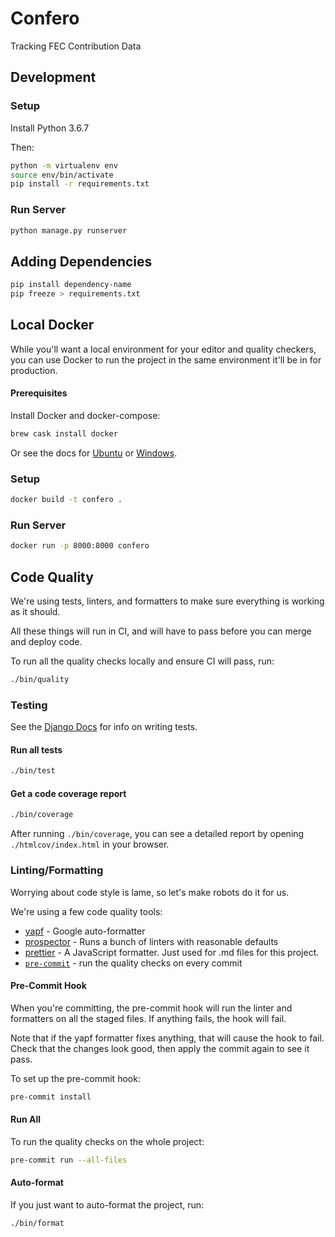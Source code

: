 # Confero

Tracking FEC Contribution Data

## Development

### Setup

Install Python 3.6.7

Then:

```bash
python -m virtualenv env
source env/bin/activate
pip install -r requirements.txt
```

### Run Server

```bash
python manage.py runserver
```

## Adding Dependencies

```bash
pip install dependency-name
pip freeze > requirements.txt
```

## Local Docker

While you'll want a local environment for your editor and quality checkers,
you can use Docker to run the project in the same environment it'll
be in for production.

#### Prerequisites

Install Docker and docker-compose:

```bash
brew cask install docker
```

Or see the docs for
[Ubuntu](https://docs.docker.com/install/linux/docker-ce/ubuntu/)
or [Windows](https://docs.docker.com/docker-for-windows/install/).

### Setup

```bash
docker build -t confero .
```

### Run Server

```bash
docker run -p 8000:8000 confero
```

## Code Quality

We're using tests, linters, and formatters to make sure everything is working as it should.

All these things will run in CI, and will have to pass before you can merge and deploy code.

To run all the quality checks locally and ensure CI will pass, run:

```bash
./bin/quality
```

### Testing

See the [Django Docs](https://docs.djangoproject.com/en/2.1/topics/testing/overview/) for info on writing tests.

#### Run all tests

```bash
./bin/test
```

#### Get a code coverage report

```bash
./bin/coverage
```

After running `./bin/coverage`, you can see a detailed report by opening
`./htmlcov/index.html` in your browser.

### Linting/Formatting

Worrying about code style is lame, so let's make robots do it for us.

We're using a few code quality tools:

- [yapf](https://github.com/google/yapf) - Google auto-formatter
- [prospector](https://github.com/PyCQA/prospector) - Runs a bunch of linters with reasonable defaults
- [prettier](https://github.com/prettier/prettier) - A JavaScript formatter. Just used for .md files for this project.
- [`pre-commit`](https://pre-commit.com) - run the quality checks on every commit

#### Pre-Commit Hook

When you're committing, the pre-commit hook will run the linter and formatters on all the staged files. If anything fails, the hook will fail.

Note that if the yapf formatter fixes anything, that will cause the hook to fail. Check that the changes look good, then apply the commit again to see it pass.

To set up the pre-commit hook:

```bash
pre-commit install
```

#### Run All

To run the quality checks on the whole project:

```bash
pre-commit run --all-files
```

#### Auto-format

If you just want to auto-format the project, run:

```bash
./bin/format
```
